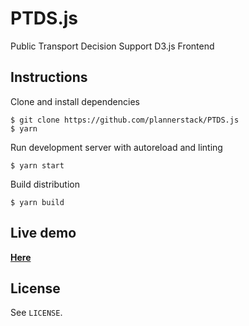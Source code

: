 # PTDS.js
Public Transport Decision Support D3.js Frontend

## Instructions
Clone and install dependencies

    $ git clone https://github.com/plannerstack/PTDS.js
    $ yarn

Run development server with autoreload and linting

    $ yarn start

Build distribution

    $ yarn build

## Live demo
[**Here**](https://plannerstack-ptds.netlify.com/)

## License
See `LICENSE`.

